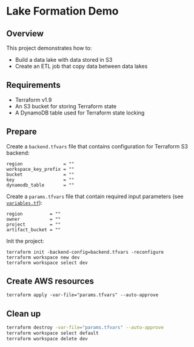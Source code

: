 # Lake Formation Demo

## Overview

This project demonstrates how to:
- Build a data lake with data stored in S3
- Create an ETL job that copy data between data lakes


## Requirements

- Terraform v1.9
- An S3 bucket for storing Terraform state
- A DynamoDB table used for Terraform state locking


## Prepare

Create a `backend.tfvars` file that contains configuration for Terraform S3 backend:
```hcl filename="backend.tfvars"
region               = ""
workspace_key_prefix = ""
bucket               = ""
key                  = ""
dynamodb_table       = ""
```

Create a `params.tfvars` file that contain required input parameters (see [`variables.tf`](./variables.tf)):
```hcl filename="params.tfvars"
region          = ""
owner           = ""
project         = ""
artifact_bucket = ""
```

Init the project:
```shell
terraform init -backend-config=backend.tfvars -reconfigure
terraform workspace new dev
terraform workspace select dev
```


## Create AWS resources

```shell
terraform apply -var-file="params.tfvars" --auto-approve
```


## Clean up

```sh
terraform destroy -var-file="params.tfvars" --auto-approve
terraform workspace select default
terraform workspace delete dev
```
